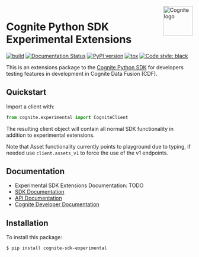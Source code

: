 
<a href="https://cognite.com/">
    <img src="https://github.com/cognitedata/cognite-python-docs/blob/master/img/cognite_logo.png" alt="Cognite logo" title="Cognite" align="right" height="80" />
</a>

Cognite Python SDK Experimental Extensions
==========================================
[![build](https://webhooks.dev.cognite.ai/build/buildStatus/icon?job=github-builds/cognite-sdk-python-experimental/master)](https://jenkins.cognite.ai/job/github-builds/job/cognite-sdk-python-experimental/job/master/)
[![Documentation Status](https://readthedocs.com/projects/cognite-sdk-python-experimental/badge/?version=latest)](https://cognite-docs.readthedocs-hosted.com/en/latest/)
[![PyPI version](https://badge.fury.io/py/cognite-sdk-experimental.svg)](https://pypi.org/project/cognite-experimental-sdk/)
[![tox](https://img.shields.io/badge/tox-3.6%2B-blue.svg)](https://www.python.org/downloads/release/python-360/)
[![Code style: black](https://img.shields.io/badge/code%20style-black-000000.svg)](https://github.com/ambv/black)

This is an extensions package to the [Cognite Python SDK](https://github.com/cognitedata/cognite-sdk-python)
 for developers testing features in development in Cognite Data Fusion (CDF). 

## Quickstart
Import a client with:

```python
from cognite.experimental import CogniteClient
```
The resulting client object will contain all normal SDK functionality
in addition to experimental extensions.

Note that Asset functionality currently points to playground due to typing,
 if needed use `client.assets_v1` to force the use of the v1 endpoints.

## Documentation
* Experimental SDK Extensions Documentation: TODO
* [SDK Documentation](https://cognite-docs.readthedocs-hosted.com/en/latest/)
* [API Documentation](https://doc.cognitedata.com/)
* [Cognite Developer Documentation](https://docs.cognite.com/dev/)

## Installation
To install this package:
```bash
$ pip install cognite-sdk-experimental
```

